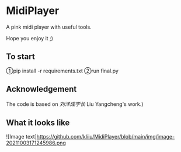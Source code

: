 # MidiPlayer


A pink midi player with useful tools.

Hope you enjoy it ;)
## To start
①pip install -r requirements.txt
②run final.py
## Acknowledgement

The code is based on *刘洋成学长* Liu Yangcheng's work.) 

## What it looks like

![Image text]https://github.com/kliiu/MidiPlayer/blob/main/img/image-20211003171245986.png
